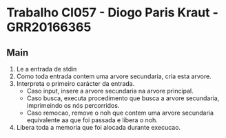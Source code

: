 # Trabalho CI057 - Diogo Paris Kraut - GRR20166365

## Main
1. Le a entrada de stdin
2. Como toda entrada contem uma arvore secundaria, cria esta arvore.
3. Interpreta o primeiro carácter da entrada.
   - Caso input, insere a arvore secundaria na arvore principal.
   - Caso busca, executa procedimento que busca a arvore secundaria, imprimeindo os nós percorridos.
   - Caso remocao, remove o noh que contem uma arvore secundaria equivalente aa que foi passada e libera o noh.
4. Libera toda a memoria que foi alocada durante execucao.
